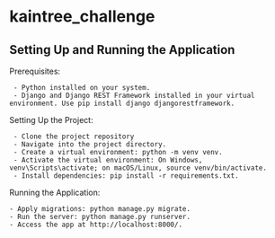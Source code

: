 # kaintree_challenge

## Setting Up and Running the Application
Prerequisites:

     - Python installed on your system.
     - Django and Django REST Framework installed in your virtual environment. Use pip install django djangorestframework.
Setting Up the Project:
     
     - Clone the project repository
     - Navigate into the project directory.
     - Create a virtual environment: python -m venv venv.
     - Activate the virtual environment: On Windows, venv\Scripts\activate; on macOS/Linux, source venv/bin/activate.
     - Install dependencies: pip install -r requirements.txt.
      
Running the Application:

    - Apply migrations: python manage.py migrate.
    - Run the server: python manage.py runserver.
    - Access the app at http://localhost:8000/.
